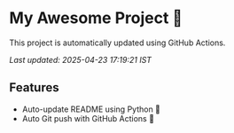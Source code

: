 # My Awesome Project 🚀

This project is automatically updated using GitHub Actions.

_Last updated: 2025-04-23 17:19:21 IST_

## Features
- Auto-update README using Python 🐍
- Auto Git push with GitHub Actions 🤖
